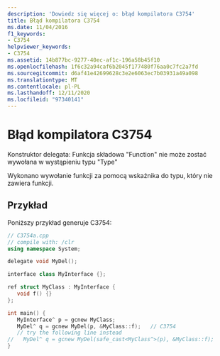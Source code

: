 ```yaml
---
description: 'Dowiedz się więcej o: błąd kompilatora C3754'
title: Błąd kompilatora C3754
ms.date: 11/04/2016
f1_keywords:
- C3754
helpviewer_keywords:
- C3754
ms.assetid: 14b877bc-9277-40ec-af1c-196a58b45f10
ms.openlocfilehash: 1f6c32a94caf6b2045f177480f76aa0c7fc2a7fd
ms.sourcegitcommit: d6af41e42699628c3e2e6063ec7b03931a49a098
ms.translationtype: MT
ms.contentlocale: pl-PL
ms.lasthandoff: 12/11/2020
ms.locfileid: "97340141"
---
```

# <a name="compiler-error-c3754"></a>Błąd kompilatora C3754

Konstruktor delegata: Funkcja składowa "Function" nie może zostać wywołana w wystąpieniu typu "Type"

Wykonano wywołanie funkcji za pomocą wskaźnika do typu, który nie zawiera funkcji.

## <a name="example"></a>Przykład

Poniższy przykład generuje C3754:

```cpp
// C3754a.cpp
// compile with: /clr
using namespace System;

delegate void MyDel();

interface class MyInterface {};

ref struct MyClass : MyInterface {
   void f() {}
};

int main() {
   MyInterface^ p = gcnew MyClass;
   MyDel^ q = gcnew MyDel(p, &MyClass::f);   // C3754
   // try the following line instead
//   MyDel^ q = gcnew MyDel(safe_cast<MyClass^>(p), &MyClass::f);
}
```
